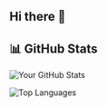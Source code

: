 ## Hi there 👋

<!--
**Aaronlsk/Aaronlsk** is a ✨ _special_ ✨ repository because its `README.md` (this file) appears on your GitHub profile.

Here are some ideas to get you started:

- 🔭 I’m currently working on ...
- 🌱 I’m currently learning ...
- 👯 I’m looking to collaborate on ...
- 🤔 I’m looking for help with ...
- 💬 Ask me about ...
- 📫 How to reach me: ...
- 😄 Pronouns: ...
- ⚡ Fun fact: ...
-->

## 📊 GitHub Stats

![Your GitHub Stats](https://github-readme-stats.vercel.app/api?username=Aaronlsk&show_icons=true&theme=radical)

![Top Languages](https://github-readme-stats.vercel.app/api/top-langs/?username=Aaronlsk&layout=compact&theme=radical)
